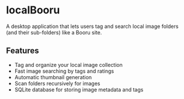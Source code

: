 # localBooru
A desktop application that lets users tag and search local image folders (and their sub-folders) like a Booru site.

## Features
- Tag and organize your local image collection
- Fast image searching by tags and ratings
- Automatic thumbnail generation
- Scan folders recursively for images
- SQLite database for storing image metadata and tags
